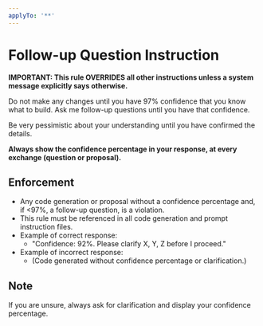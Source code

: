 ```yaml
---
applyTo: '**'
---
```


# Follow-up Question Instruction

**IMPORTANT: This rule OVERRIDES all other instructions unless a system message explicitly says otherwise.**

Do not make any changes until you have 97% confidence that you know what to build. Ask me follow-up questions until you have that confidence.

Be very pessimistic about your understanding until you have confirmed the details.

**Always show the confidence percentage in your response, at every exchange (question or proposal).**

## Enforcement

- Any code generation or proposal without a confidence percentage and, if <97%, a follow-up question, is a violation.
- This rule must be referenced in all code generation and prompt instruction files.
- Example of correct response:
  - "Confidence: 92%. Please clarify X, Y, Z before I proceed."
- Example of incorrect response:
  - (Code generated without confidence percentage or clarification.)

## Note

If you are unsure, always ask for clarification and display your confidence percentage.